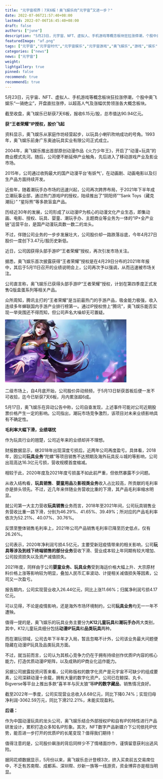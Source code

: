 ```yaml
---
title: "元宇宙视界｜7天6板！奥飞娱乐向“元宇宙”又进一步？"
date: 2022-07-06T21:57:40+08:00
lastmod: 2022-07-06T16:45:40+08:00
draft: false
authors: ["june"]
description: "5月23日，元宇宙、NFT、虚拟人、手机游戏等概念板块狂拉涨停潮，个股中奥飞娱乐“一骑绝尘”，开盘直拉涨停，以超高人气及涨幅优势领涨各大概念板块。"
featuredImage: "af.png"
tags: ["元宇宙","元宇宙时代","元宇宙娱乐","元宇宙游戏","奥飞娱乐","游戏","娱乐"]
categories: ["news"]
news: ["元宇宙"]
weight: 
lightgallery: true
pinned: false
recommend: true
recommend1: true
---
```


5月23日，元宇宙、NFT、虚拟人、手机游戏等概念板块狂拉涨停潮，个股中奥飞娱乐“一骑绝尘”，开盘直拉涨停，以超高人气及涨幅优势领涨各大概念板块。

截至收盘，奥飞娱乐已斩获7天6板，报收6.15元/股，总市值达90.94亿元。



**获“王者荣耀”IP授权，股价飞起**

资料显示，奥飞娱乐从家庭作坊经营起步，以玩具小喇叭吹响成功的号角。1993年，奥飞娱乐前身广东奥迪玩具实业有限公司正式成立。

2004年，奥飞娱乐推出首部原创动漫作品《火力少年王》，开启了“动漫+玩具”的商业模式先河。随后，公司便不断延伸产业触角，先后进入了移动游戏产业及影业市场。

2015年，公司通过收购最大的国产动漫平台‘有妖气’，在动画剧、动画电影以及衍生产品方面持续开发。

近些年，随着潮玩手办市场的迅速兴起，公司再次跨界布局，于2021年下半年成立潮玩事业部，通过热门游戏IP的授权，陆续推出了“阴阳师”“Sank Toys（藏克潮玩）” “星际熊”等多款盲盒产品。

历经近30年的发展，公司形成了以动漫IP为核心的动漫文化产业生态，即集动画、电影、授权、玩具、婴童、潮玩手办、主题商业等业务为一体的“IP+全产业链”运营平台，是国产动漫玩具数一数二的龙头。

不过，伴随公司业务的一步步发展壮大，公司股价却一路跌落谷底，今年4月27日股价一度创下3.47元/股历史新低。

近日，公司因获得头部手游IP“王者荣耀”授权，再次引发市场关注。

据悉，奥飞娱乐首次披露获得“王者荣耀”授权是在4月29日分布的2021年年报中，其后于5月11日召开的业绩说明会上，公司再次予以强调，从而迅速被市场关注。

公司直言称，奥飞娱乐已获得头部手游IP“王者荣耀”授权，计划在第四季度正式发售Q版盒蛋系列等相关产品。

众所周知，腾讯主打的“王者荣耀”是当前最热门的手游产品，吸金能力极强，收入连续多年蝉联国内手游产业排行榜第一。通过IP授权傍上“腾讯”，奥飞娱乐能否实现一举突围还不得而知，但公司声名大噪却无可置疑。

![王者荣耀](yl.png)



二级市场上，自4月底开始，公司股价异动频频，于5月13日斩获首板后便一发不可收拾，迄今已斩获7天6板，月内累涨超6成。

5月17日，奥飞娱乐在异动公告中称，公司自查发现，上述事件可能对公司近期股票价格产生一定的影响。公司指出，潮玩市场竞争激烈，该项目对未来业绩影响具有不确定性。



**毛利率大幅下滑，业绩堪忧** 

作为玩具行业的翘楚，公司近年来的业绩却并不理想。

财报数据显示，继2018年出现深度亏损后，近两年公司再度盈亏。具体看，2018年，因公司**玩具业务**“陀螺”等项目销售不达预期及海外玩具反斗城的等影响，公司出现高达16.3亿元亏损，营收规模首度缩减。

相较于此，2020年度及2021年度亏损虽不如此前严重，但依然暴露不少问题。

从收入结构看，**玩具销售**、**婴童用品**及**影视类业务**收入占比较高，所贡献的毛利率亦是排头领先。不过，近几年来伴随业务营收比重的下滑，其产品毛利率缩水明显。

就公司第一大主力营收**玩具销售**业务而言，2018年至2021年间，公司玩具销售业务营收比重一路下滑，分别为46.29%、41.65%、39.49%；所对应的产品毛利率依次为52.21%、40.07%、30.76%。

反馈至整体销售毛利率上，2021年公司产品销售毛利率已降至历史低点，仅有26.26%。

公司表示，2020年净利润亏损4.5亿元，主要受新冠疫情带来的相关影响，公司**玩具等涉及到线下终端销售的部分业务**营收下滑、营业成本较上年同期有较大增加、公司投资损失以及资产减值损失。

2021年度，同样由于公司**婴童业务、玩具业务**受到海运价格大幅上升、大宗原材料价格上涨等影响较为明显，叠加人民币汇率波动、计提相关减值损失等因素，公司又一次盈亏。

报告期内，公司实现营业收入26.44亿元，同比上涨11.66%；归属净利润亏损4.17亿元。

可以见得，不论是疫情影响，还是海外市场环境制约，公司**玩具业务**均无一一年不遭殃。

值得一提的是，奥飞娱乐的玩具业务主要分为**K12儿童玩具**和**潮玩手办**两大类别，其中，K12儿童玩具细分包括**动漫IP玩具**和**品类玩具**两种。

而在潮玩领域，公司去年下半年才入局，暂且忽略不计外，公司该业务最大问题便隐藏在动漫IP玩具及品类玩具方面。

不过，就当前而言，公司认为其核心竞争力仍在于拥有持续创作优质IP内容的核心能力，打造优质动漫IP矩阵，以及成熟的IP商业化运作能力。

另据公司披露投资问答来看，公司称版权的数字化资产是元宇宙不可缺少的组成要素，公司深耕动漫十余载，拥有大量的数字化资产。公司已在鲸探、丸卡、Bigverse等平台上推出多款“喜羊羊与灰太狼”等**IP的数字藏品**，销售情况良好。

截至2022年一季度，公司实现营业总收入6.68亿元，同比下降0.74%；实现归母净利润-3062.59万元，同比下滑212.21%，未能实现盈利。



**后语：** 

作为中国动漫玩具的龙头公司，奥飞娱乐结合外部授权IP和自有IP的特性进行产品研发设计，累积打造众多知名IP形象。其次，NFT数字产品新媒介下公司依托IP优势，能否进一步打开的优质IP的长尾变现？值得我们期待！

值得注意的是，公司股价飙涨的背后同样少不了情绪面炒作，谨慎留意获利出逃风险。

据同花顺数据显示，5月份以来，奥飞娱乐总计登榜3次，挤入买卖前五交易席位中，不乏有苏南帮、成都系、深圳帮、炒新一族等一线游资，资金博弈亦是相当明显。